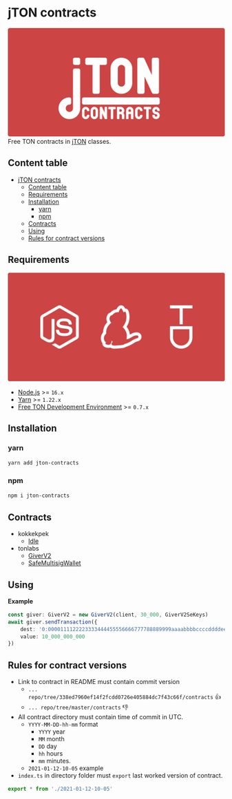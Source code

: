 # jTON contracts
![cover](docs/images/cover.svg)
Free TON contracts in [jTON](https://www.npmjs.com/package/jton) classes.

## Content table
* [jTON contracts](#jton-contracts)
    * [Content table](#content-table)
    * [Requirements](#requirements)
    * [Installation](#installation)
        * [yarn](#yarn)
        * [npm](#npm)
    * [Contracts](#contracts)
    * [Using](#using)
    * [Rules for contract versions](#rules-for-contract-versions)

## Requirements
![requirements](docs/images/requirements.svg)
* [Node.js](https://nodejs.org) >= `16.x`
* [Yarn](https://classic.yarnpkg.com) >= `1.22.x`
* [Free TON Development Environment](https://github.com/tonlabs/tondev) >= `0.7.x`

## Installation
### yarn
```sh
yarn add jton-contracts
```

### npm
```sh
npm i jton-contracts
```

## Contracts
* kokkekpek
  * [Idle](https://github.com/kokkekpek/jton-contracts/tree/master/src/kokkekpek/Idle/contract)
* tonlabs
  * [GiverV2](https://github.com/tonlabs/tonos-se/tree/master/contracts/giver_v2)
  * [SafeMultisigWallet](https://github.com/tonlabs/ton-labs-contracts/tree/master/solidity/safemultisig)
    
## Using
**Example**
```ts
const giver: GiverV2 = new GiverV2(client, 30_000, GiverV2SeKeys)
await giver.sendTransaction({
    dest: '0:0000111122223333444455556666777788889999aaaabbbbccccddddeeeeffff',
    value: 10_000_000_000
})
```

## Rules for contract versions
* Link to contract in README must contain commit version
  * `... repo/tree/338ed7960ef14f2fcdd0726e405884dc7f43c66f/contracts` 👍
  * `... repo/tree/master/contracts` 👎
* All contract directory must contain time of commit in UTC.
  * `YYYY-MM-DD-hh-mm` format
    * `YYYY` year
    * `MM` month
    * `DD` day
    * `hh` hours
    * `mm` minutes.
  * `2021-01-12-10-05` example
* `index.ts` in directory folder must `export` last worked version of contract.
```ts
export * from './2021-01-12-10-05'
``` 